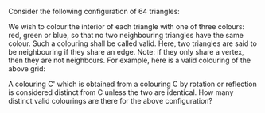
Consider the following configuration of 64 triangles:

We wish to colour the interior of each triangle with one of three colours: red, green or blue, so that no two neighbouring triangles have the same colour. Such a colouring shall be called valid. Here, two triangles are said to be neighbouring if they share an edge.
Note: if they only share a vertex, then they are not neighbours.
For example, here is a valid colouring of the above grid:

A colouring C' which is obtained from a colouring C by rotation or reflection is considered distinct from C unless the two are identical.
How many distinct valid colourings are there for the above configuration?
